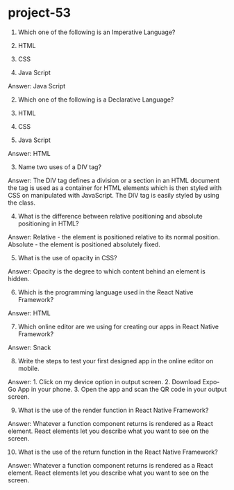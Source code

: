 # project-53
1. Which one of the following is an Imperative Language?

1.	HTML
2.	CSS
3.	Java Script

Answer: 	Java Script


2. Which one of the following is a Declarative Language?

1.	HTML
2.	CSS
3.	Java Script

Answer: 	HTML


3. Name two uses of a DIV tag?

Answer:	The DIV tag defines a division or a section in an HTML document the tag is used as a container for HTML elements which is then styled with CSS on manipulated with JavaScript. The DIV tag is easily styled by using the class.









4. What is the difference between relative positioning and absolute positioning in HTML?

Answer: 	Relative - the element is positioned relative to its normal position. Absolute - the element is positioned absolutely fixed.




5. What is the use of opacity in CSS?

Answer: 	Opacity is the degree to which content behind an element is hidden.





6. Which is the programming language used in the React Native Framework?

Answer: 	HTML



7. Which online editor are we using for creating our apps in React Native Framework?

Answer: 	Snack





8. Write the steps to test your first designed app in the online editor on mobile.

Answer:	1. Click on my device option in output screen.
		2. Download Expo-Go App in your phone.
		3. Open the app and scan the QR code in your output screen.




9. What is the use of the render function in React Native Framework?

Answer: 	Whatever a function component returns is rendered as a React element. React elements let you describe what you want to see on the screen.






10. What is the use of the return function in the React Native Framework?

Answer:	Whatever a function component returns is rendered as a React element. React elements let you describe what you want to see on the screen. 
